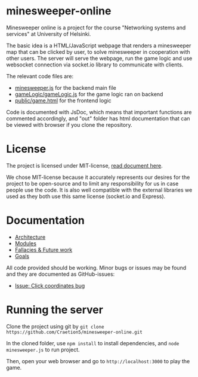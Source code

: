 # minesweeper-online

Minesweeper online is a project for the course "Networking systems and services" at University of Helsinki.

The basic idea is a HTML/JavaScript webpage that renders a minesweeper map that can be clicked by user, to solve minesweeper in cooperation with other users. The server will serve the webpage, run the game logic and use websocket connection via socket.io library to communicate with clients.

The relevant code files are:
+ [minesweeper.js](minesweeper.js) for the backend main file
+ [gameLogic/gameLogic.js](gameLogic.js) for the game logic ran on backend
+ [public/game.html](public/game.html) for the frontend logic

Code is documented with JsDoc, which means that important functions are commented accordingly, and "out" folder has html documentation that can be viewed with browser if you clone the repository.

# License

The project is licensed under MIT-license, [read document here](LICENSE.md).

We chose MIT-license because it accurately represents our desires for the project to be open-source and to limit any responsibility for us in case people use the code. It is also well compatible with the external libraries we used as they both use this same license (socket.io and Express).

# Documentation

+ [Architecture](architecture.md)
+ [Modules](modules.md)
+ [Fallacies & Future work](fallacies&future.md)
+ [Goals](goals.md)

All code provided should be working. Minor bugs or issues may be found and they are documented as GitHub-issues:
+ [Issue: Click coordinates bug](https://github.com/Craetion5/minesweeper-online/issues/16)

# Running the server

Clone the project using git by `git clone https://github.com/Craetion5/minesweeper-online.git`

In the cloned folder, use `npm install` to install dependencies, and `node minesweeper.js` to run project.

Then, open your web browser and go to `http://localhost:3000` to play the game.
